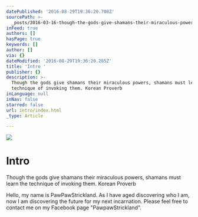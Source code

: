 ```yaml
---
datePublished: '2016-08-29T19:36:20.708Z'
sourcePath: >-
  _posts/2016-03-16-though-the-gods-give-shamans-their-miraculous-powers-shaman.md
inFeed: true
authors: []
hasPage: true
keywords: []
author: []
via: {}
dateModified: '2016-08-29T19:36:20.285Z'
title: 'Intro '
publisher: {}
description: >-
  Though the gods give shamans their miraculous powers, shamans must learn the
  technique of invoking them. Korean Proverb
inLanguage: null
inNav: false
starred: false
url: intro/index.html
_type: Article

---
```

![](https://the-grid-user-content.s3-us-west-2.amazonaws.com/2bdbd970-3da0-4b35-864d-813ee2f25cfa.jpg)

# Intro 

Though the gods give shamans their miraculous powers, shamans must learn the technique of invoking them. Korean Proverb

Hello, my name is PawPawStrickland. As I have aged discovering who I am, now I am discovering the future for my next incarnation. Please feel free to contact me on my Facebook page "PawpawStrickland".